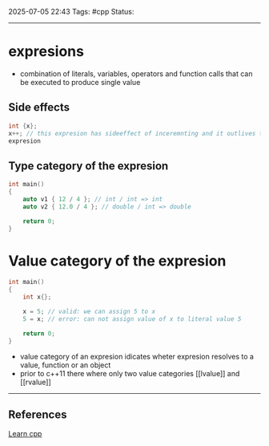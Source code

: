 
2025-07-05 22:43
Tags: #cpp
Status:

---
# expresions
- combination of literals, variables, operators and function calls that can be executed to produce single value
## Side effects
```cpp
int {x};
x++; // this expresion has sideeffect of inceremnting and it outlives the
expresion
```
## Type category of the expresion
```cpp
int main()
{
    auto v1 { 12 / 4 }; // int / int => int
    auto v2 { 12.0 / 4 }; // double / int => double

    return 0;
}
```

# Value category of the expresion
```cpp
int main()
{
    int x{};

    x = 5; // valid: we can assign 5 to x
    5 = x; // error: can not assign value of x to literal value 5

    return 0;
}
```
- value category of an expresion idicates wheter expresion resolves to a value, function or an object
- prior to c++11 there where only two value categories [[lvalue]] and [[rvalue]]
---
## References
[Learn cpp](https://www.learncpp.com/cpp-tutorial/value-categories-lvalues-and-rvalues/)


